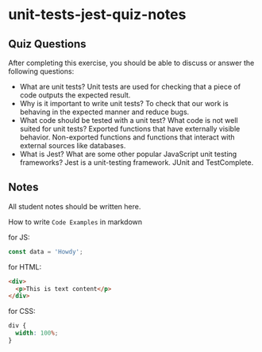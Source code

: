 # unit-tests-jest-quiz-notes

## Quiz Questions

After completing this exercise, you should be able to discuss or answer the following questions:

- What are unit tests?
  Unit tests are used for checking that a piece of code outputs the expected result.
- Why is it important to write unit tests?
  To check that our work is behaving in the expected manner and reduce bugs.
- What code should be tested with a unit test? What code is not well suited for unit tests?
  Exported functions that have externally visible behavior. Non-exported functions and functions that interact with external sources like databases.
- What is Jest? What are some other popular JavaScript unit testing frameworks?
  Jest is a unit-testing framework. JUnit and TestComplete.

## Notes

All student notes should be written here.

How to write `Code Examples` in markdown

for JS:

```js
const data = 'Howdy';
```

for HTML:

```html
<div>
  <p>This is text content</p>
</div>
```

for CSS:

```css
div {
  width: 100%;
}
```
